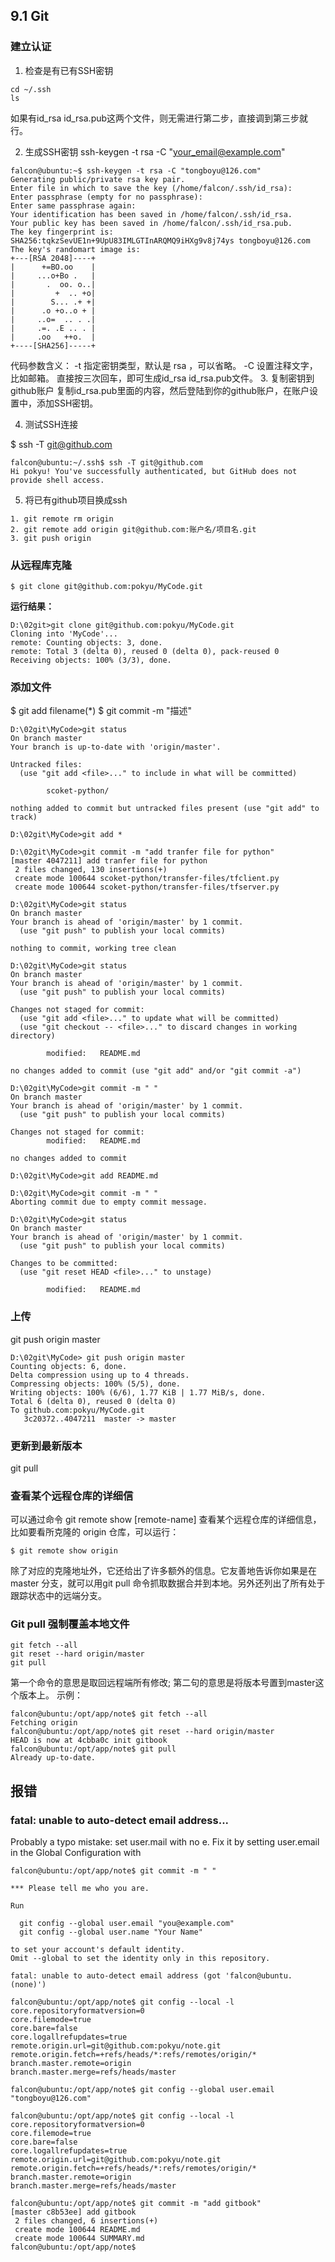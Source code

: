 ## 9.1 Git
### 建立认证
1. 检查是有已有SSH密钥
```
cd ~/.ssh
ls
```
如果有id_rsa id_rsa.pub这两个文件，则无需进行第二步，直接调到第三步就行。

2. 生成SSH密钥
ssh-keygen -t rsa -C "your_email@example.com"
```
falcon@ubuntu:~$ ssh-keygen -t rsa -C "tongboyu@126.com"
Generating public/private rsa key pair.
Enter file in which to save the key (/home/falcon/.ssh/id_rsa): 
Enter passphrase (empty for no passphrase): 
Enter same passphrase again: 
Your identification has been saved in /home/falcon/.ssh/id_rsa.
Your public key has been saved in /home/falcon/.ssh/id_rsa.pub.
The key fingerprint is:
SHA256:tqkzSevUE1n+9UpU83IMLGTInARQMQ9iHXg9v8j74ys tongboyu@126.com
The key's randomart image is:
+---[RSA 2048]----+
|      +=BO.oo    |
|     ...o+Bo .   |
|       .  oo. o..|
|         +  .. +o|
|        S... .+ +|
|      .o +o..o + |
|     ..o=  .. . .|
|     .=. .E .. . |
|     .oo   ++o.  |
+----[SHA256]-----+
```
代码参数含义： 
-t 指定密钥类型，默认是 rsa ，可以省略。 
-C 设置注释文字，比如邮箱。 
直接按三次回车，即可生成id_rsa id_rsa.pub文件。
3. 复制密钥到github账户 
复制id_rsa.pub里面的内容，然后登陆到你的github账户，在账户设置中，添加SSH密钥。

4. 测试SSH连接

$ ssh -T git@github.com
```
falcon@ubuntu:~/.ssh$ ssh -T git@github.com
Hi pokyu! You've successfully authenticated, but GitHub does not provide shell access.
```

5. 将已有github项目换成ssh
```
1. git remote rm origin
2. git remote add origin git@github.com:账户名/项目名.git
3. git push origin 
```
### 从远程库克隆
```
$ git clone git@github.com:pokyu/MyCode.git
```
**运行结果：**
```
D:\02git>git clone git@github.com:pokyu/MyCode.git
Cloning into 'MyCode'...
remote: Counting objects: 3, done.
remote: Total 3 (delta 0), reused 0 (delta 0), pack-reused 0
Receiving objects: 100% (3/3), done.
```

### 添加文件
$ git add filename(*)
$ git commit -m "描述"
```
D:\02git\MyCode>git status
On branch master
Your branch is up-to-date with 'origin/master'.

Untracked files:
  (use "git add <file>..." to include in what will be committed)

        scoket-python/

nothing added to commit but untracked files present (use "git add" to track)

D:\02git\MyCode>git add *

D:\02git\MyCode>git commit -m "add tranfer file for python"
[master 4047211] add tranfer file for python
 2 files changed, 130 insertions(+)
 create mode 100644 scoket-python/transfer-files/tfclient.py
 create mode 100644 scoket-python/transfer-files/tfserver.py

D:\02git\MyCode>git status
On branch master
Your branch is ahead of 'origin/master' by 1 commit.
  (use "git push" to publish your local commits)

nothing to commit, working tree clean

D:\02git\MyCode>git status
On branch master
Your branch is ahead of 'origin/master' by 1 commit.
  (use "git push" to publish your local commits)

Changes not staged for commit:
  (use "git add <file>..." to update what will be committed)
  (use "git checkout -- <file>..." to discard changes in working directory)

        modified:   README.md

no changes added to commit (use "git add" and/or "git commit -a")

D:\02git\MyCode>git commit -m " "
On branch master
Your branch is ahead of 'origin/master' by 1 commit.
  (use "git push" to publish your local commits)

Changes not staged for commit:
        modified:   README.md

no changes added to commit

D:\02git\MyCode>git add README.md

D:\02git\MyCode>git commit -m " "
Aborting commit due to empty commit message.

D:\02git\MyCode>git status
On branch master
Your branch is ahead of 'origin/master' by 1 commit.
  (use "git push" to publish your local commits)

Changes to be committed:
  (use "git reset HEAD <file>..." to unstage)

        modified:   README.md
```


### 上传
git push origin master

```
D:\02git\MyCode> git push origin master
Counting objects: 6, done.
Delta compression using up to 4 threads.
Compressing objects: 100% (5/5), done.
Writing objects: 100% (6/6), 1.77 KiB | 1.77 MiB/s, done.
Total 6 (delta 0), reused 0 (delta 0)
To github.com:pokyu/MyCode.git
   3c20372..4047211  master -> master
```
### 更新到最新版本
git pull

### 查看某个远程仓库的详细信
可以通过命令 git remote show [remote-name] 查看某个远程仓库的详细信息，比如要看所克隆的 origin 仓库，可以运行：
```
$ git remote show origin
```
除了对应的克隆地址外，它还给出了许多额外的信息。它友善地告诉你如果是在 master 分支，就可以用git pull 命令抓取数据合并到本地。另外还列出了所有处于跟踪状态中的远端分支。

### Git pull 强制覆盖本地文件
```
git fetch --all  
git reset --hard origin/master 
git pull
```
第一个命令的意思是取回远程端所有修改;
第二句的意思是将版本号置到master这个版本上。
示例：
```
falcon@ubuntu:/opt/app/note$ git fetch --all 
Fetching origin
falcon@ubuntu:/opt/app/note$ git reset --hard origin/master 
HEAD is now at 4cbba0c init gitbook
falcon@ubuntu:/opt/app/note$ git pull
Already up-to-date.
```


## 报错
### fatal: unable to auto-detect email address...
Probably a typo mistake: set user.mail with no e. Fix it by setting user.email in the Global Configuration with
```
falcon@ubuntu:/opt/app/note$ git commit -m " "

*** Please tell me who you are.

Run

  git config --global user.email "you@example.com"
  git config --global user.name "Your Name"

to set your account's default identity.
Omit --global to set the identity only in this repository.

fatal: unable to auto-detect email address (got 'falcon@ubuntu.(none)')

falcon@ubuntu:/opt/app/note$ git config --local -l
core.repositoryformatversion=0
core.filemode=true
core.bare=false
core.logallrefupdates=true
remote.origin.url=git@github.com:pokyu/note.git
remote.origin.fetch=+refs/heads/*:refs/remotes/origin/*
branch.master.remote=origin
branch.master.merge=refs/heads/master

falcon@ubuntu:/opt/app/note$ git config --global user.email "tongboyu@126.com"

falcon@ubuntu:/opt/app/note$ git config --local -l
core.repositoryformatversion=0
core.filemode=true
core.bare=false
core.logallrefupdates=true
remote.origin.url=git@github.com:pokyu/note.git
remote.origin.fetch=+refs/heads/*:refs/remotes/origin/*
branch.master.remote=origin
branch.master.merge=refs/heads/master

falcon@ubuntu:/opt/app/note$ git commit -m "add gitbook"
[master c8b53ee] add gitbook
 2 files changed, 6 insertions(+)
 create mode 100644 README.md
 create mode 100644 SUMMARY.md
falcon@ubuntu:/opt/app/note$ 
```
